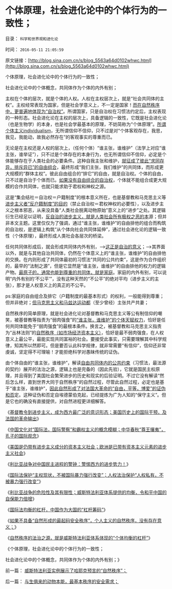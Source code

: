 # 个体原理，社会进化论中的个体行为的一致性；

目录： `科学和世界观和进化论` 

时间： `2016-05-11 21:05:59` 

原文链接：[http://blog.sina.com.cn/s/blog_5563a64d0102whwc.html](http://blog.sina.com.cn/s/blog_5563a64d0102whwc.html)

个体原理，社会进化论中的个体行为的一致性；

社会进化论中的个体概念，共同体作为个体的内外有别；

主权在个体的层次，就是个体的人权。人权在主权层次上，就是“社会共同体的主权”。主权经常表现为国家，但是社会学意义上，不一定是国家！[而在自然秩序中，更普遍地体现为“自治权”](../../../2012/12/24/亡国是自治权的亡失，民主从自治权开始.md)。所谓国家，只是自治权在习惯法约定后，主权表现的一种形态。社会进化论在主权的层次上，具备逻辑的一致性，它既是社会进化论（也是生物学）的本身，也是社会学最基本的原理，不妨简称为“个体原理”。[所谓个体主义individualism](../../../2010/6/20/任何信仰都有对个体价值观的“原罪”.md)，无所谓信仰不信仰，只不过是对“个体客观存在，我思，我见，我能动，故我必然存在”的客观事实的尊重而已。

无论是在主权还是人权的层次上，（任何个体）“谁主张，谁维护”（法学上对应“谁主张，谁举证”），只不过是个体存在的本身行为，也无所谓信仰不信仰，必定是个体能够存在于人类社会的必要条件。这种自我主张和维护，[就征成了彼此“求同存异，排斥异已”的自由组合](../../../2012/12/4/婚姻走私的不忠和美国入籍的宣誓.md)，最终形成“我们主张，我们维护”的共同体，而形成更大规模的“群体主权”。彼此自由组合的“排它”的自由，就是自治权。个体的自由，只不过是自治于个体而已。[如果没有自由组合的自治权](../../../2012/12/2/黑社会黄赌毒的衍生成本被高度关注.md)，个体就不能组合成更大规模的合作共同体，也就只能求助于君权和神权之源。

这是“集会结社＝自治权＝户籍制度”的根本意义所在，也是基督教和马克思主义等[进步主义者“反户籍制度”的目的](../../../2013/10/20/户籍制度的本质是“中央集权剥夺居民的自治权”.md)（禁止自治权＝君权神权的必要性），以及进步主义之根本邪恶，从来没具备“人类社会脱离动物原始”意义上的“进步”之处。其逻辑衍生已经足以证明，[反自治的进步主义，就是人类社会所有极权之恶的本](../../../2012/12/20/内患总是大于外敌的威胁.md)源；但并非本文主题。这里仅仅为了强调，通过“谁主张，谁维护”的自由排他的组合而构筑的自治权，是逻辑上构筑“从个体向社会共同体延伸”，通过社会进化论的逻辑一致性（个体原理），最终形成人类社会各层次的桥梁。

任何共同体形成后，就会形成共同体内外有别，——>[这正是自治的意义](../../../2012/9/20/没有城市自治权的Citizen仅指臣民.md)；——>其界面以外，就是与其他自治共同体，仍然在个体意义上的“谁主张，谁维护”的自由排他的交换。在内则形成了共同体最初的习惯法“共同的公共约束”，这是作为合作组织的，最早的“法制之源”，但是它显然是“谁主张，谁维护”的自由排他的权力的逻辑产物。[最原子的，通常也能到尊重的共同体，就是家庭](../../../2012/11/25/家庭是研究社会合作的原子单位；.md)。家庭的内外有别，可以说明“内外有别的‘不公平’”，没有这种天然的“不公平”的绝对平均（进步主义的主张），那才是人权意义上的真正的不公平。

ps:家庭的自由组合及排它（户籍制度的最基本形式）的权利，一般能得到尊重；但并非绝对；[但马克思主义和马兹达运动都](../../../2010/9/10/波斯玛兹达共产主义运动;Zenoaster民主集中制.md)（至少曾经）主张共产共妻；

自然秩序的简单原理，就是社会进化论对基督教和马克思主义等公有制信仰的嘲笑，被基督教等指责为“弱肉强食”的[“谁主张，谁维护”的个体天赋权力](../../../2011/9/17/强国新兴不因争霸，帝国衰亡只因“护霸”.md)，恰好是任何共同体能免于“弱肉强食”的最根本条件。换言之，被基督教和马克思主义指责为“丛林法则”的[自然秩序（如市场经济资本主义）](../../../2015/9/26/自然秩序的定义和自然转型，谷物法和传统意义上的不公平.md)，恰好是最不弱肉强食，在人权意义上最公平，最能实现共同富裕的社会。要接受此事实，只需要理解其中科学规律，知其所以然即可。但是要否认此科学规律，就非常需要“有信仰”，信仰还非常虔诚，坚定得不可理喻！才能拒绝科学对愚昧传统的证伪。

由个体自由的“谁主张，谁维护”，解读[自由共同体内的公共约束](../../../2012/12/3/黑社会在公共约束下脆弱而渐渐无害.md)（习惯法，最法源的契约）展开的法治之源，逻辑上也是完备的（因此先验），它就是国民主权原理，并且得到了美国社会繁荣进步的历史和现实的后验证明。不过它没有解读“然后怎么样，直到世界大同于自然秩序”的自然过程，尽管此自然过程，必定也是基于“谁主张，谁维护”，[因此自然形成了对法国大革命的“自由，平等，博爱”的证伪和否](../../../2016/4/28/《旧制度和大革命》最重要的意义：大革命就是旧制度的顽固复辟！.md)定。这种证伪和否定自埃德蒙伯克起，已经提炼为广为人知的“保守主义”。但是它也的确没有直接提供，对自然进程更详细解答。

《[基督教令到进步主义，成为西方最广泛的意识形态；美国历史上的国际干预，及法国的革命输出](../../../2016/5/2/基督教令到进步主义，成为西方最广泛的意识形态.md)》

《[中国文化对“国际法，国际警察”和霸权主义的概念模糊；中华春秋“尊王攘夷”，孔子的国际观念](../../../2016/5/3/中国文化对“国际法，国际警察”和霸权主义的概念模糊；.md)》

《[美国是仍带有进步主义成分的资本主义社会；欧洲是已带有资本主义元素的进步主义社会](../../../2016/5/4/美国若是国际警察，就不是霸权主义，门罗宣言的两个阶段；.md)》

《[利比亚战争对中国民主进程的警钟：警惕西方的进步势力！](../../../2016/5/5/利比亚战争对中国民主的警钟：警惕西方的进步势力！.md)》

《[国际法保护“主权现状，不被国际暴力强行改变”；人权法治保护“人权私有，不被暴力强行改变”](../../../2016/5/6/国际法的均衡体系，阻止了“帝国主义亡我之心”.md)》

《[利比亚战争的危险性及其有限性；威斯特法利亚体系提供的均衡，令和平中国的自保能力倍增](../../../2016/5/7/利比亚战争的危险性，及对中国而言，危险的有限性；.md)》

《[国际法均衡的杠杆，中国作为大国的“杠杆筹码”](../../../2016/5/8/国际法均衡的杠杆，中国作为大国的“杠杆筹码”；.md)》

《[如果不具备“自然形成的最起码安全秩序”，个人主义的自然秩序，没有存在意义；](../../../2016/5/9/与生俱来的动物本能，最基本秩序的安全需求；.md)》

《[自然秩序的法治之源，就是威斯特法利亚体系体现的“个体均衡的杠杆”](../../../2016/5/10/左派“反对自由”，只是信仰“某种公共秩序”.md)》

《个体原理，社会进化论中的个体行为的一致性；

社会进化论中的个体概念，共同体作为个体的内外有别；》

前一篇： [威斯特法利亚实例展示了哈耶克预言的“自然秩序”；](../../../2016/5/16/威斯特法利亚实例展示了哈耶克预言的“自然秩序”；.md)

后一篇： [与生俱来的动物本能，最基本秩序的安全需求；](../../../2016/5/9/与生俱来的动物本能，最基本秩序的安全需求；.md)

